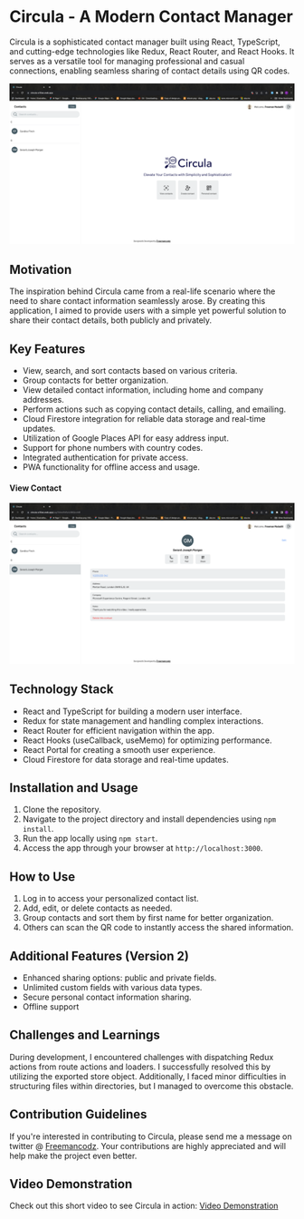 # Circula - A Modern Contact Manager

Circula is a sophisticated contact manager built using React, TypeScript, and cutting-edge technologies like Redux, React Router, and React Hooks. It serves as a versatile tool for managing professional and casual connections, enabling seamless sharing of contact details using QR codes.


![Home Page](/public/images/home.png)

## Motivation

The inspiration behind Circula came from a real-life scenario where the need to share contact information seamlessly arose. By creating this application, I aimed to provide users with a simple yet powerful solution to share their contact details, both publicly and privately.

## Key Features

- View, search, and sort contacts based on various criteria.
- Group contacts for better organization.
- View detailed contact information, including home and company addresses.
- Perform actions such as copying contact details, calling, and emailing.
- Cloud Firestore integration for reliable data storage and real-time updates.
- Utilization of Google Places API for easy address input.
- Support for phone numbers with country codes.
- Integrated authentication for private access.
- PWA functionality for offline access and usage.

#### View Contact
![View Contact](/public/images/view-contact.png)

## Technology Stack

- React and TypeScript for building a modern user interface.
- Redux for state management and handling complex interactions.
- React Router for efficient navigation within the app.
- React Hooks (useCallback, useMemo) for optimizing performance.
- React Portal for creating a smooth user experience.
- Cloud Firestore for data storage and real-time updates.

## Installation and Usage

1. Clone the repository.
2. Navigate to the project directory and install dependencies using `npm install`.
3. Run the app locally using `npm start`.
4. Access the app through your browser at `http://localhost:3000`.

## How to Use

1. Log in to access your personalized contact list.
2. Add, edit, or delete contacts as needed.
3. Group contacts and sort them by first name for better organization.
5. Others can scan the QR code to instantly access the shared information.

## Additional Features (Version 2)

- Enhanced sharing options: public and private fields.
- Unlimited custom fields with various data types.
- Secure personal contact information sharing.
- Offline support

## Challenges and Learnings

During development, I encountered challenges with dispatching Redux actions from route actions and loaders. I successfully resolved this by utilizing the exported store object. Additionally, I faced minor difficulties in structuring files within directories, but I managed to overcome this obstacle.

## Contribution Guidelines

If you're interested in contributing to Circula, please send me a message on twitter @ [Freemancodz](https://twitter.com/freemancodz). Your contributions are highly appreciated and will help make the project even better.

## Video Demonstration

Check out this short video to see Circula in action: [Video Demonstration](https://www.mediafire.com/file/mwochf11q11cdpw/Screen_Recording_2023-08-23_at_9.30.51_PM.mov/file)